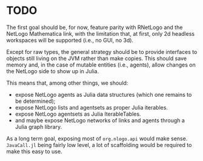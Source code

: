 # TODO

The first goal should be, for now, feature parity with RNetLogo and the NetLogo Mathematica link, with the limitation that, at first, only 2d headless workspaces will be supported (i.e., no GUI, no 3d).

Except for raw types, the general strategy should be to provide interfaces to objects still living on the JVM rather than make copies. This should save memory and, in the case of mutable entities (i.e., agents), allow changes on the NetLogo side to show up in Julia.

This means that, among other things, we should:

- expose NetLogo agents as Julia data structures (which one remains to be determined);
- expose NetLogo lists and agentsets as proper Julia iterables.
- expose NetLogo agentsets as Julia IterableTables.
- and maybe expose NetLogo networks of links and agents through a Julia graph library.

As a long term goal, exposing most of `org.nlogo.api` would make sense. `JavaCall.jl` being fairly low level, a lot of scaffolding would be required to make this easy to use.
